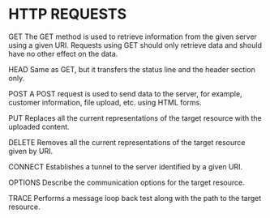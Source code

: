 # HTTP REQUESTS

GET
The GET method is used to retrieve information from the given server using a given URI. Requests using GET should only retrieve data and should have no other effect on the data.

HEAD
Same as GET, but it transfers the status line and the header section only.

POST
A POST request is used to send data to the server, for example, customer information, file upload, etc. using HTML forms.

PUT
Replaces all the current representations of the target resource with the uploaded content.

DELETE
Removes all the current representations of the target resource given by URI.

CONNECT
Establishes a tunnel to the server identified by a given URI.

OPTIONS
Describe the communication options for the target resource.

TRACE
Performs a message loop back test along with the path to the target resource.
